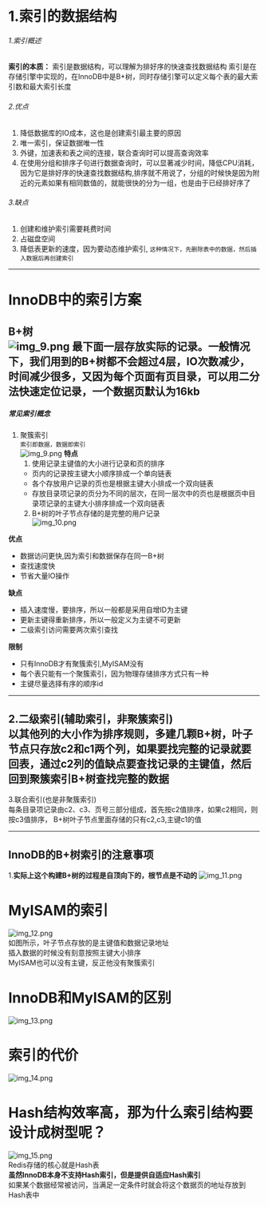 # 1.索引的数据结构
###### 1.索引概述
**索引的本质：** 索引是数据结构，可以理解为排好序的快速查找数据结构
索引是在存储引擎中实现的，在InnoDB中是B+树，同时存储引擎可以定义每个表的最大索引数和最大索引长度
###### 2.优点
1) 降低数据库的IO成本，这也是创建索引最主要的原因
2) 唯一索引，保证数据唯一性
3) 外键，加速表和表之间的连接，联合查询时可以提高查询效率
4) 在使用分组和排序子句进行数据查询时，可以显著减少时间，降低CPU消耗，因为它是排好序的快速查找数据结构,排序就不用说了，分组的时候快是因为附近的元素如果有相同数值的，就能很快的分为一组，也是由于已经排好序了  
###### 3.缺点
1) 创建和维护索引需要耗费时间
2) 占磁盘空间
3) 降低表更新的速度，因为要动态维护索引,
```这种情况下，先删除表中的数据，然后插入数据后再创建索引```
---
# InnoDB中的索引方案
**B+树**  
![img_9.png](img_9.png)
最下面一层存放实际的记录。一般情况下，我们用到的B+树都不会超过4层，IO次数减少，时间减少很多，又因为每个页面有页目录，可以用二分法快速定位记录，一个数据页默认为16kb  
---
##### 常见索引概念

1. 聚簇索引   
```索引即数据，数据即索引```  
   ![img_9.png](img_9.png)
**特点**  
   1. 使用记录主键值的大小进行记录和页的排序
   * 页内的记录按主键大小顺序排成一个单向链表
   * 各个存放用户记录的页也是根据主键大小排成一个双向链表
   * 存放目录项记录的页分为不同的层次，在同一层次中的页也是根据页中目录项记录的主键大小排序排成一个双向链表
   2. B+树的叶子节点存储的是完整的用户记录   
![img_10.png](img_10.png)

**优点**
* 数据访问更快,因为索引和数据保存在同一B+树
* 查找速度快
* 节省大量IO操作  

**缺点**  
* 插入速度慢，要排序，所以一般都是采用自增ID为主键
* 更新主键得重新排序，所以一般定义为主键不可更新
* 二级索引访问需要两次索引查找  

**限制**  
* 只有InnoDB才有聚簇索引,MyISAM没有
* 每个表只能有一个聚簇索引，因为物理存储排序方式只有一种
* 主键尽量选择有序的顺序id
---
2.二级索引(辅助索引，非聚簇索引)  
以其他列的大小作为排序规则，多建几颗B+树，叶子节点只存放c2和c1两个列，如果要找完整的记录就要回表，通过c2列的值缺点要查找记录的主键值，然后回到聚簇索引B+树查找完整的数据  
---
3.联合索引(也是非聚簇索引)  
每条目录项记录由c2、c3、页号三部分组成，首先按c2值排序，如果c2相同，则按c3值排序， B+树叶子节点里面存储的只有c2,c3,主键c1的值  

---
## InnoDB的B+树索引的注意事项  
1.**实际上这个构建B+树的过程是自顶向下的，根节点是不动的**
![img_11.png](img_11.png)  

# MyISAM的索引 
![img_12.png](img_12.png)  
如图所示，叶子节点存放的是主键值和数据记录地址  
插入数据的时候没有刻意按照主键大小排序  
MyISAM也可以没有主键，反正他没有聚簇索引

# InnoDB和MyISAM的区别
![img_13.png](img_13.png)

# 索引的代价
![img_14.png](img_14.png)  



# Hash结构效率高，那为什么索引结构要设计成树型呢？
![img_15.png](img_15.png)  
Redis存储的核心就是Hash表  
**虽然InnoDB本身不支持Hash索引，但是提供自适应Hash索引**  
如果某个数据经常被访问，当满足一定条件时就会将这个数据页的地址存放到Hash表中
